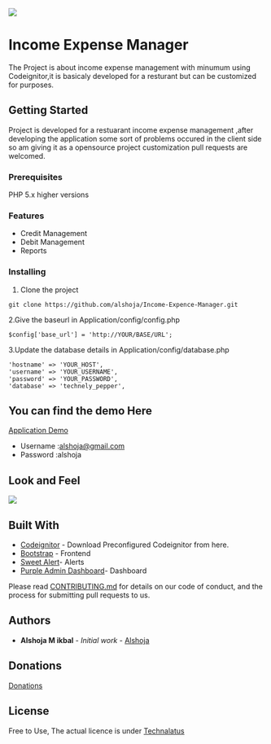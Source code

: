<a target="_blank" href="http://pepper.technalatus.com"><img src="https://travis-ci.com/alshoja/Income-Expense-Manager.svg?branch=master"/></a>
# Income Expense Manager
The Project is about income expense management with minumum  using Codeignitor,it is basicaly developed for a resturant but can be customized for purposes.
## Getting Started

Project is developed for a restuarant income expense management ,after developing the application some sort of problems occured in the client side so  am giving it as a opensource project customization pull requests are welcomed.

### Prerequisites

PHP 5.x higher versions

### Features

* Credit Management
* Debit Management
* Reports

### Installing

1. Clone the project

```
git clone https://github.com/alshoja/Income-Expence-Manager.git
```
2.Give the baseurl in Application/config/config.php

    $config['base_url'] = 'http://YOUR/BASE/URL';
    
3.Update the database details in Application/config/database.php

	'hostname' => 'YOUR_HOST',
	'username' => 'YOUR_USERNAME',
	'password' => 'YOUR_PASSWORD',
	'database' => 'technely_pepper',


## You can find the demo Here


[Application Demo](http://pepper.technalatus.com/)

* Username :alshoja@gmail.com
* Password :alshoja

## Look and Feel

<a target="_blank" href="http://pepper.technalatus.com"><img src="https://i.imgur.com/Tf5yEMx.jpg"/></a>



## Built With

* [Codeignitor](https://github.com/alshoja/Codeignitor-configured) - Download Preconfigured Codeignitor from here.
* [Bootstrap](http://getbootstrap.com/) - Frontend
* [Sweet Alert](http://getbootstrap.com/)- Alerts
* [Purple Admin Dashboard](https://github.com/BootstrapDash/PurpleAdmin-Free-Admin-Template)- Dashboard





Please read [CONTRIBUTING.md](https://github.com/alshoja/Income-Expence-Manager/blob/master/CODE_OF_CONDUCT.md) for details on our code of conduct, and the process for submitting pull requests to us.


## Authors

* **Alshoja M ikbal** - *Initial work* - [Alshoja ](https://github.com/alshoja)

## Donations
[Donations](https://www.paypal.me/alshoja)





## License

Free to Use, The actual licence is under [Technalatus](http://technalatus.com/)


